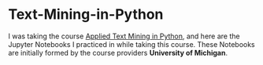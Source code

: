 # Text-Mining-in-Python

I was taking the course [Applied Text Mining in Python](https://www.coursera.org/learn/python-text-mining), and here are the Jupyter Notebooks I practiced in while taking this course. These Notebooks are initially formed by the course providers **University of Michigan**.

